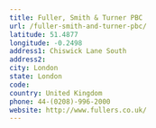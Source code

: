 ```yaml
---
title: Fuller, Smith & Turner PBC
url: /fuller-smith-and-turner-pbc/
latitude: 51.4877
longitude: -0.2498
address1: Chiswick Lane South
address2: 
city: London
state: London
code: 
country: United Kingdom
phone: 44-(0208)-996-2000
website: http://www.fullers.co.uk/
---
```


